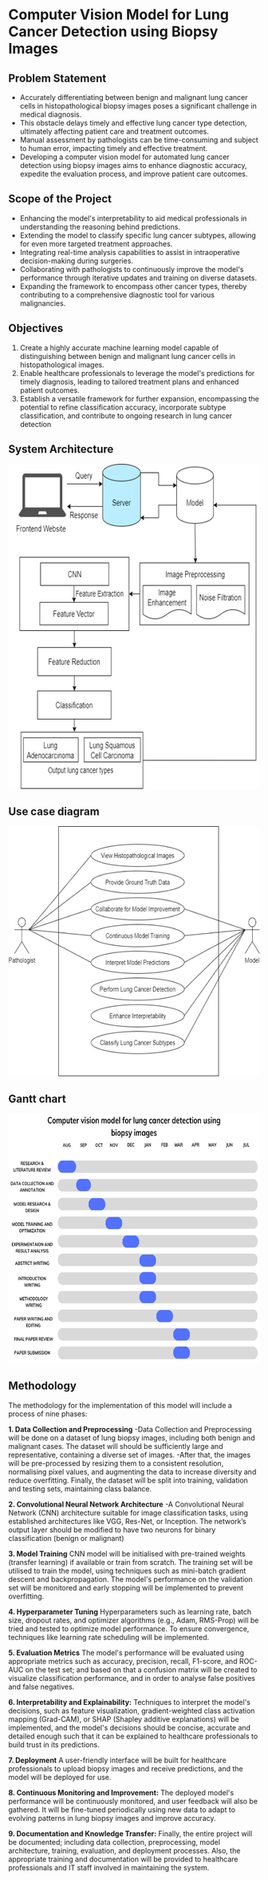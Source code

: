 # Computer Vision Model for Lung Cancer Detection using Biopsy Images

## Problem Statement

- Accurately differentiating between benign and malignant lung cancer cells in histopathological biopsy images poses a significant challenge in medical diagnosis.
- This obstacle delays timely and effective lung cancer type detection, ultimately affecting patient care and treatment outcomes.
- Manual assessment by pathologists can be time-consuming and subject to human error, impacting timely and effective treatment. 
- Developing a computer vision model for automated lung cancer detection using biopsy images aims to enhance diagnostic accuracy, expedite the evaluation process, and improve patient care outcomes.

## Scope of the Project

- Enhancing the model's interpretability to aid medical professionals in understanding the reasoning behind predictions.
- Extending the model to classify specific lung cancer subtypes, allowing for even more targeted treatment approaches.
- Integrating real-time analysis capabilities to assist in intraoperative decision-making during surgeries.
- Collaborating with pathologists to continuously improve the model's performance through iterative updates and training on diverse datasets.
- Expanding the framework to encompass other cancer types, thereby contributing to a comprehensive diagnostic tool for various malignancies.

## Objectives

1. Create a highly accurate machine learning model capable of distinguishing between benign and malignant lung cancer cells in histopathological images. 
2. Enable healthcare professionals to leverage the model's predictions for timely diagnosis, leading to tailored treatment plans and enhanced patient outcomes. 
3. Establish a versatile framework for further expansion, encompassing the potential to refine classification accuracy, incorporate subtype classification, and contribute to ongoing research in lung cancer detection

## System Architecture

<img src="sys_arch.drawio.png" alt="System Architecture" width="700" height="650">

## Use case diagram

<img src="use_case_grp5.drawio.png" alt="Use case diagram" width="700" height="500">

## Gantt chart
<img src="gantt_chart.png" alt="Gantt chart" width="700" height="500">
<!-- ![Gantt chart](gantt_chart.png) -->

## Methodology

The methodology for the implementation of this model will include a process of nine phases:

**1. Data Collection and Preprocessing**
-Data Collection and Preprocessing will be done on a dataset of lung biopsy images, including both benign and malignant cases. The dataset will should be sufficiently large and representative, containing a diverse set of images.
-After that, the images will be pre-processed by resizing them to a consistent resolution, normalising pixel values, and augmenting the data to increase diversity and reduce overfitting.
Finally, the dataset will be split into training, validation and testing sets, maintaining class balance.

**2. Convolutional Neural Network Architecture**
-A Convolutional Neural Network (CNN) architecture suitable for image classification tasks, using established architectures like VGG, Res-Net, or Inception.
The network’s output layer should be modified to have two neurons for binary classification (benign or malignant)

**3. Model Training**
CNN model will be initialised with pre-trained weights (transfer learning) if available or train from scratch. The training set will be utilised to train the model, using techniques such as mini-batch gradient descent and backpropagation.
 The model's performance on the validation set will be monitored and early stopping will be implemented to prevent overfitting.
 
**4. Hyperparameter Tuning**
Hyperparameters such as learning rate, batch size, dropout rates, and optimizer algorithms (e.g., Adam, RMS-Prop) will be tried and tested to optimize model performance.
To ensure convergence, techniques like learning rate scheduling will be implemented.

**5. Evaluation Metrics**
The model's performance will be evaluated using appropriate metrics such as accuracy, precision, recall, F1-score, and ROC-AUC on the test set; and based on that a confusion matrix will be created to visualize classification performance, and in order to analyse false positives and false negatives.

**6. Interpretability and Explainability:**
Techniques to interpret the model's decisions, such as feature visualization, gradient-weighted class activation mapping (Grad-CAM), or SHAP (Shapley additive explanations) will be implemented, and  the model's decisions should be concise, accurate and detailed enough such that it can be explained to healthcare professionals to build trust in its predictions.

**7. Deployment**
A user-friendly interface will be built for healthcare professionals to upload biopsy images and receive predictions, and the model will be deployed for use.

**8. Continuous Monitoring and Improvement:**
 The deployed model's performance will be continuously monitored, and user feedback will also be gathered. It will be fine-tuned periodically using new data to adapt to evolving patterns in lung biopsy images and improve accuracy.
 
**9. Documentation and Knowledge Transfer:**
Finally, the entire project will be documented; including data collection, preprocessing, model architecture, training, evaluation, and deployment processes. Also, the appropriate training and documentation will be provided to healthcare professionals and IT staff involved in maintaining the system.


